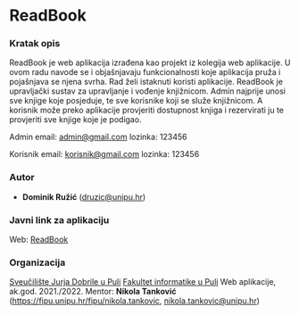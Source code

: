 # ReadBook

### Kratak opis

ReadBook je web aplikacija izrađena kao projekt iz kolegija web aplikacije. U ovom radu navode se i
objašnjavaju funkcionalnosti koje aplikacija pruža i pojašnjava se njena svrha. Rad želi istaknuti koristi
aplikacije. ReadBook je upravljački sustav za upravljanje i vođenje knjižnicom. Admin najprije unosi sve
knjige koje posjeduje, te sve korisnike koji se služe knjižnicom. A korisnik može preko aplikacije
provjeriti dostupnost knjiga i rezervirati ju te provjeriti sve knjige koje je podigao.

Admin
email: admin@gmail.com lozinka: 123456

Korisnik
email: korisnik@gmail.com lozinka: 123456

### Autor

- **Dominik Ružić** (druzic@unipu.hr)

### Javni link za aplikaciju

Web: [ReadBook](https://readbookfipu.netlify.app/)

### Organizacija

[Sveučilište Jurja Dobrile u Puli](http://www.unipu.hr/)
[Fakultet informatike u Puli](https://fipu.unipu.hr/)
Web aplikacije, ak.god. 2021./2022.
Mentor: **Nikola Tanković** (https://fipu.unipu.hr/fipu/nikola.tankovic, nikola.tankovic@unipu.hr)
